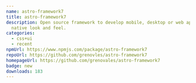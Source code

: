 ```yaml
---
name: astro-framework7
title: astro-framework7
description: Open source framework to develop mobile, desktop or web apps with
  native look and feel.
categories:
  - css+ui
  - recent
npmUrl: https://www.npmjs.com/package/astro-framework7
repoUrl: https://github.com/grenovles/astro-framework7
homepageUrl: https://github.com/grenovales/astro-framework7
badge: new
downloads: 183
---
```

